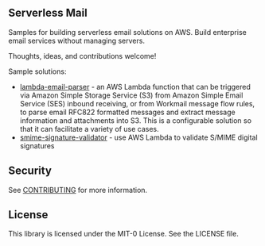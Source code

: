 ## Serverless Mail

Samples for building serverless email solutions on AWS. Build enterprise email services without managing servers.  

Thoughts, ideas, and contributions welcome!  

Sample solutions:  

* [lambda-email-parser](lambda-email-parser) - an AWS Lambda function that can be triggered via Amazon Simple Storage Service (S3) from Amazon Simple Email Service (SES) inbound receiving, or from Workmail message flow rules, to parse email RFC822 formatted messages and extract message information and attachments into S3. This is a configurable solution so that it can facilitate a variety of use cases.
* [smime-signature-validator](smime-signature-validator) - use AWS Lambda to validate S/MIME digital signatures

## Security

See [CONTRIBUTING](CONTRIBUTING.md#security-issue-notifications) for more information.

## License

This library is licensed under the MIT-0 License. See the LICENSE file.

